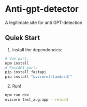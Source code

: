 # Anti-gpt-detector
A legitimate site for anti GPT-detection

## Quiek Start

1. Install the dependencies:



```bash
# Vue part:
npm install
# FastAPI part:
pip install fastapi
pip install "uvicorn[standard]"
```

2. Run!

```bash
npm run dev
uvicorn text_aug:app --reload
```